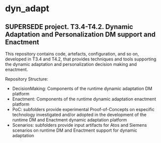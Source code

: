 # dyn_adapt
SUPERSEDE project. T3.4-T4.2. Dynamic Adaptation and Personalization DM support and Enactment
---------------------------------------------------------------------------------------------
This repository contains code, artefacts, configuration, and so on, developed in T3.4 and T4.2, that provides techniques and tools supporting the dynamic adaptation and personalization decision making and enactment.

Repository Structure:
- DecisionMaking: Components of the runtime dynamic adaptation DM platform
- Enactment: Components of the runtime dynamic adaptation enactment platform
- PoC: subfolders provide experimental Proof-of-Concepts on especific technology investigated and/or adopted in the development of the runtime DM and Enactment dynamic adaptation platform
- Scenarios: subfolders provide input artifacts for Atos and Siemens scenarios on runtime DM and Enactment support for dynamic adaptation
